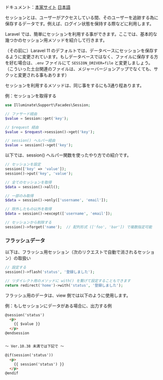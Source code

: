 ドキュメント：[本家サイト](https://laravel.com/docs/11.x/session) [日本語](https://readouble.com/laravel/11.x/ja/session.html)

セッションとは、ユーザーがアクセスしている間、そのユーザーを追跡する為に保存するデータです。例えば、ログイン状態を保持する際などに利用します。

Laravel では、簡単にセッションを利用する事ができます。ここでは、基本的な幾つかのセッション用メソッドを紹介して行きます。

（その前に）Laravel 11 のデフォルトでは、データベースにセッションを保存するように変更されています。もしデータベースではなく、ファイルに保存する方を好む場合は、`.env` ファイルにて `SESSION_DRIVER=file` と変更しましょう。
（こういった土台関連のファイルは、メジャーバージョンアップでなくても、サクッと変更される事もあります）

セッションを利用するメソッドは、同じ事をするにも3通り程あります。

例：セッションを取得する
```php
use Illuminate\Support\Facades\Session;

// ファサード経由
$value = Session::get('key');

// $request 経由
$value = $request->session()->get('key');

// session() ヘルパー経由
$value = session()->get('key');
```

以下では、session() ヘルパー関数を使ったやり方での紹介です。

```php
// セッションを設定
session(['key' => 'value']);
session()->put('key', 'value');

// 全てのセッションを取得
$data = session()->all();

// 一部のみ取得
$data = session()->only(['username', 'email']);

// 除外したもの以外を取得
$data = session()->except(['username', 'email']);

// セッションから削除する
session()->forget('name');  // 配列形式 (['foo', 'bar']) で複数指定可能
```

### フラッシュデータ
以下は、フラッシュ用セッション（次のリクエストで自動で消されるセッション）の取扱い

```php
// 設定する
session()->flash('status', '登録しました');

// リダイレクト用のメソッドに with() を繋げて設定することもできます
return redirect('home')->with('status', '登録しました');
```

フラッシュ用のデータは、view 側では以下のように使用します。

例：もしセッションにデータがある場合に、出力する例
```html
@session('status')
  <p>
    {{ $value }}
  </p>
@endsession


～ Ver.10.38 未満では下記で ～

@if(session('status'))
  <p>
    {{ session('status') }}
  </p>
@endif
```
